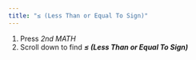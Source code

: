 ```yaml
---
title: "≤ (Less Than or Equal To Sign)"
---
```


1. Press *2nd MATH*
2. Scroll down to find ***≤ (Less Than or Equal To Sign)***
